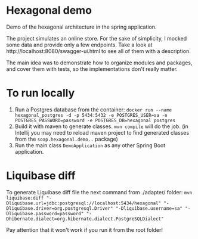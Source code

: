 # Hexagonal demo
Demo of the hexagonal architecture in the spring application. 

The project simulates an online store. For the sake of simplicity, I mocked some data and provide only a few endpoints. Take a look at http://localhost:8080/swagger-ui.html to see all of them with a description.

The main idea was to demonstrate how to organize modules and packages, and cover them with tests, so the implementations don't really matter.

# To run locally
1) Run a Postgres database from the container: ```docker run --name hexagonal_postgres -d -p 5434:5432 -e POSTGRES_USER=sa -e POSTGRES_PASSWORD=password -e POSTGRES_DB=hexagonal postgres```
2) Build it with maven to generate classes. ```mvn compile``` will do the job. (in Intellij you may need to reload maven project to find generated classes from the ```soap.hexagonal.demo..``` package)
3) Run the main class ```DemoApplication``` as any other Spring Boot application.

# Liquibase diff
To generate Liquibase diff file the next command from ./adapter/ folder: ```mvn liquibase:diff "-Dliquibase.url=jdbc:postgresql://localhost:5434/hexagonal" "-Dliquibase.driver=org.postgresql.Driver" "-Dliquibase.username=sa" "-Dliquibase.password=password" "-Dhibernate.dialect=org.hibernate.dialect.PostgreSQLDialect"```

Pay attention that it won't work if you run it from the root folder!
